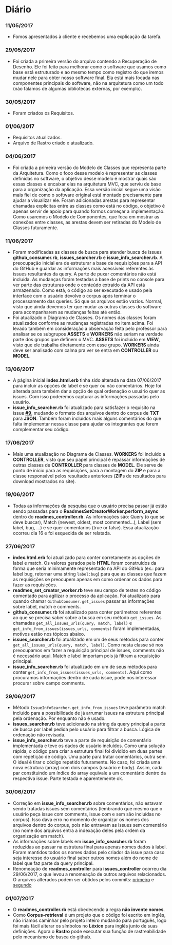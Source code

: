# Diário #

### 11/05/2017 ###

- Fomos apresentados à cliente e recebemos uma explicação da tarefa.

### 29/05/2017 ###

- Foi criada a primeira versão do arquivo contendo a Recuperação de Desenho. Ele foi feito para melhorar como o software que usamos como base está estruturado e ao mesmo tempo como registro do que iremos mudar nele para obter nosso software final. Ela está mais focada nas componentes principais do software, não na arquitetura como um todo (não falamos de algumas bibliotecas externas, por exemplo).

### 30/05/2017 ###

- Foram criados os Requisitos.

### 01/06/2017 ###

- Requisitos atualizados.
- Arquivo de Rastro criado e atualizado.

### 04/06/2017 ###

- Foi criada a primeira versão do Modelo de Classes que representa parte da Arquitetura. Como o foco desse modelo é representar as classes definidas no software, o objetivo desse modelo é mostrar quais são essas classes e encaixar elas na arquitetura MVC, que serviu de base para a organização da aplicação. Essa versão inicial segue uma visão mais fiel de como o software original está montado precisamente para ajudar a visualizar ele. Foram adicionadas arestas para representar chamadas explícitas entre as classes como está no código, o objetivo é apenas servir de apoio para quando formos começar a implementação. Como usaremos o Modelo de Componentes, que foca em mostrar as conexões entre classes, as arestas devem ser retiradas do Modelo de Classes futuramente.

### 11/06/2017 ###

- Foram modificadas as classes de busca para atender busca de issues **github_consumer.rb**, **issues_searcher.rb** e **issue_info_searcher.rb**. A preocupação inicial era de estruturar a base de requisições para a API do GitHub e guardar as informações mais acessíveis referentes às issues resultantes da query. A parte de puxar comentários não está incluída. As mudanças foram testadas a base de prints no console para ver parte das estruturas onde o conteúdo extraído da API está armazenado. Como está, o código ao ser executado e usado pela interface com o usuário devolve o corpus após terminar o processamento das queries. Só que os arquivos estão vazios. Normal, visto que ainda devemos ter que mudar as outras classes do software para acompanharem as mudanças feitas até então.
- Foi atualizado o Diagrama de Classes. Os nomes das classes foram atualizados conforme as mudanças registradas no item acima. Foi levado também em consideração a observação feita pelo professor para analisar se os subgrupos **ASSETS** e **WORKERS** não seriam na verdade parte dos grupos que definem o MVC. **ASSETS** foi incluído em **VIEW**, visto que ele trabalha diretamente com esse grupo. **WORKERS** ainda deve ser analisado com calma pra ver se entra em **CONTROLLER** ou **MODEL**.

### 13/06/2017 ###

- A página inicial **index.html.erb** tinha sido alterada na data 07/06/2017 para incluir as opções de label e se quer ou não comentários. Hoje foi alterada para também dar a opção de qual ordenação o usuário quer as issues. Com isso poderemos capturar as informações passadas pelo usuário.
- **issue_info_searcher.rb** foi atualizado para satisfazer o requisito na issue **[#9](https://github.com/danielamaksoud/INF1629TerceiroTrabalho/issues/9)**, mudando o formato dos arquivos dentro do corpus de **TXT** para **JSON**. Também foram incluídos mais alguns comentários do que falta implementar nessa classe para ajudar os integrantes que forem complementar seu código.

### 17/06/2017 ###

- Mais uma atualização no Diagrama de Classes. **WORKERS** foi incluído a **CONTROLLER**, visto que seu papel principal é repassar informações de outras classes de **CONTROLLER** para classes de **MODEL**. Ele serve de ponto de início para as requisições, para a montagem do **ZIP** e para a classe responsável pelos resultados anteriores (**ZIP**s de resultados para download mostrados no site).

### 19/06/2017 ###
- Todas as informações da pesquisa que o usuário precisa passar já estão sendo passadas para o **ReadmesSetCreatorWorker.perform_async** dentro do **readmes_controller.rb**. As informações são: Query (o que se deve buscar), Match (newest, oldest, most commented...), Label (sem label, bug, ...) e se quer comentarios (true or false). Essa atualização ocorreu dia 16 e foi esquecida de ser relatada.

### 27/06/2017 ###
- **index.html.erb** foi atualizado para conter corretamente as opções de label e match. Os valores gerados pelo **HTML** foram construídos da forma que seria minimamente representado na API do GitHub (ex.: para label bug, retornar uma string `label:bug`) para que as classes que fazem as requisições se preocupem apenas em como ordenar os dados para fazer as requisições.
- **readmes_set_creator_worker.rb** teve seu campo de testes no código comentado para agilizar o processo da aplicação. Foi atualizado para quando chamar `GithubConsumer.get_issues` passar as informações sobre label, match e comments.
- **github_consumer.rb** foi atualizado para conter parâmetros referentes ao que se precisa saber sobre a busca em seu método `get_issues`. As chamadas `get_all_issues_urls(query, match, label)` e `get_info_from_issues(issues_urls, comments)` foram implementadas, motivos estão nos tópicos abaixo.
- **issues_searcher.rb** foi atualizado em um de seus métodos para conter `get_all_issues_urls(query, match, label)`. Como nesta classe só nos preocupamos em fazer a requisição principal de issues, comments não é necessário aqui. Match e label importam pois já filtram a requisição principal. 
- **issue_info_searcher.rb** foi atualizado em um de seus métodos para conter `get_info_from_issues(issues_urls, comments)`. Aqui como procuramos informações dentro de cada issue, pode nos interessar procurar sobre campo comments.

### 29/06/2017 ###
- Método `IssueInfoSearcher.get_info_from_issues` teve parâmetro match incluído para a possibilidade de já arrumar issues na estrutura principal pela ordenação. Por enquanto não é usado.
- **issues_searcher.rb** teve adicionado na string da query principal a parte de busca por label pedida pelo usuário para filtrar a busca. Lógica de ordenação não revisada.
- **issue_info_searcher.rb** teve a parte de requisição de comentário implementada e teve os dados de usuário incluídos. Como uma solução rápida, o código para criar a estrutura final foi dividido em duas partes com repetição de código. Uma parte para tratar comentários, outra sem. O ideal é tirar o código repetido futuramente. No caso, foi criada uma nova estrutura (array) com dois campos (usuário e body). Assim, cada par constituindo um índice do array equivale a um comentário dentro da respectiva issue. Parte testada e aparentemente ok.

### 30/06/2017 ###
- Correção em **issue_info_searcher.rb** sobre comentários, não estavam sendo tratadas issues sem comentários (lembrando que mesmo que o usuário peça issue com comments, issue com e sem são incluídas no corpus). Isso dava erro no momento de organizar os nomes dos arquivos dentro do corpus, pois não entravam as issues sem comentário (no nome dos arquivos entra a indexação deles pela ordem da organização em match).
- As informações sobre labels em **issue_info_searcher.rb** foram reduzidas ao passar na estrutura final para apenas nomes dados à label. Foram mantidos todos os nomes dados pelo criador da issue para caso seja interesse do usuário final saber outros nomes além do nome de label que faz parte da query principal.
- Renomeação de **readmes_controller** para **issues_controller** ocorreu dia 29/06/2017, o que levou a renomeação de outros arquivos relacionados. O arquivos alterados podem ser obtidos pelos commits: [primeiro](https://github.com/ninofabrizio/corpus-retrieval/commit/7a4e64d6cad7e3e8d3d267cb6dfb78e5c044bb8d) e [segundo](https://github.com/ninofabrizio/corpus-retrieval/commit/3391ec8cf6b258af656a5cafc27addda24ec7cee)

### 01/07/2017 ###
- O **readmes_controller.rb** está obedecendo a regra **não invente nomes**.
- Como **Corpus-retrieval** é um projeto que o código foi escrito em inglês, não iriamos caminhar pelo projeto inteiro mudando para português, logo foi mais fácil alterar os símbolos no **Léxico** para inglês junto de suas definições. Agora o **Rastro** pode executar sua função de rastreabilidade pelo mecanismo de busca do github.
